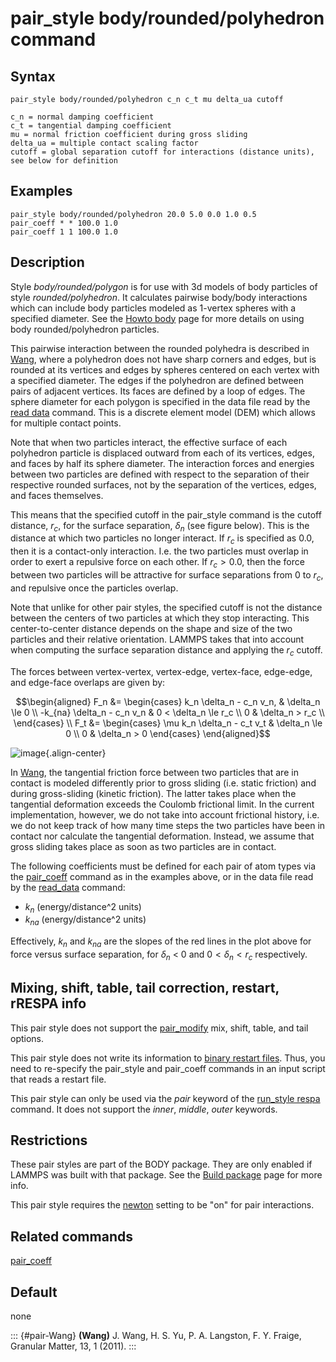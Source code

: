 # pair_style body/rounded/polyhedron command

## Syntax

``` LAMMPS
pair_style body/rounded/polyhedron c_n c_t mu delta_ua cutoff
```

    c_n = normal damping coefficient
    c_t = tangential damping coefficient
    mu = normal friction coefficient during gross sliding
    delta_ua = multiple contact scaling factor
    cutoff = global separation cutoff for interactions (distance units), see below for definition

## Examples

``` LAMMPS
pair_style body/rounded/polyhedron 20.0 5.0 0.0 1.0 0.5
pair_coeff * * 100.0 1.0
pair_coeff 1 1 100.0 1.0
```

## Description

Style *body/rounded/polygon* is for use with 3d models of body particles
of style *rounded/polyhedron*. It calculates pairwise body/body
interactions which can include body particles modeled as 1-vertex
spheres with a specified diameter. See the [Howto body](Howto_body) page
for more details on using body rounded/polyhedron particles.

This pairwise interaction between the rounded polyhedra is described in
[Wang](pair-Wang), where a polyhedron does not have sharp corners and
edges, but is rounded at its vertices and edges by spheres centered on
each vertex with a specified diameter. The edges if the polyhedron are
defined between pairs of adjacent vertices. Its faces are defined by a
loop of edges. The sphere diameter for each polygon is specified in the
data file read by the [read data](read_data) command. This is a discrete
element model (DEM) which allows for multiple contact points.

Note that when two particles interact, the effective surface of each
polyhedron particle is displaced outward from each of its vertices,
edges, and faces by half its sphere diameter. The interaction forces and
energies between two particles are defined with respect to the
separation of their respective rounded surfaces, not by the separation
of the vertices, edges, and faces themselves.

This means that the specified cutoff in the pair_style command is the
cutoff distance, $r_c$, for the surface separation, $\delta_n$ (see
figure below). This is the distance at which two particles no longer
interact. If $r_c$ is specified as 0.0, then it is a contact-only
interaction. I.e. the two particles must overlap in order to exert a
repulsive force on each other. If $r_c > 0.0$, then the force between
two particles will be attractive for surface separations from 0 to
$r_c$, and repulsive once the particles overlap.

Note that unlike for other pair styles, the specified cutoff is not the
distance between the centers of two particles at which they stop
interacting. This center-to-center distance depends on the shape and
size of the two particles and their relative orientation. LAMMPS takes
that into account when computing the surface separation distance and
applying the $r_c$ cutoff.

The forces between vertex-vertex, vertex-edge, vertex-face, edge-edge,
and edge-face overlaps are given by:

$$\begin{aligned}
F_n &= \begin{cases}
       k_n \delta_n - c_n v_n,    & \delta_n \le 0 \\
      -k_{na} \delta_n - c_n v_n  & 0 < \delta_n \le r_c \\
       0                          & \delta_n > r_c \\
       \end{cases} \\
F_t &= \begin{cases}
       \mu k_n \delta_n - c_t v_t & \delta_n \le 0 \\
       0                          & \delta_n > 0
       \end{cases}
\end{aligned}$$

![image](JPG/pair_body_rounded.jpg){.align-center}

In [Wang](pair-Wang), the tangential friction force between two
particles that are in contact is modeled differently prior to gross
sliding (i.e. static friction) and during gross-sliding (kinetic
friction). The latter takes place when the tangential deformation
exceeds the Coulomb frictional limit. In the current implementation,
however, we do not take into account frictional history, i.e. we do not
keep track of how many time steps the two particles have been in contact
nor calculate the tangential deformation. Instead, we assume that gross
sliding takes place as soon as two particles are in contact.

The following coefficients must be defined for each pair of atom types
via the [pair_coeff](pair_coeff) command as in the examples above, or in
the data file read by the [read_data](read_data) command:

-   $k_n$ (energy/distance\^2 units)
-   $k_{na}$ (energy/distance\^2 units)

Effectively, $k_n$ and $k_{na}$ are the slopes of the red lines in the
plot above for force versus surface separation, for $\delta_n$ \< 0 and
$0 < \delta_n < r_c$ respectively.

## Mixing, shift, table, tail correction, restart, rRESPA info

This pair style does not support the [pair_modify](pair_modify) mix,
shift, table, and tail options.

This pair style does not write its information to [binary restart
files](restart). Thus, you need to re-specify the pair_style and
pair_coeff commands in an input script that reads a restart file.

This pair style can only be used via the *pair* keyword of the
[run_style respa](run_style) command. It does not support the *inner*,
*middle*, *outer* keywords.

## Restrictions

These pair styles are part of the BODY package. They are only enabled if
LAMMPS was built with that package. See the [Build
package](Build_package) page for more info.

This pair style requires the [newton](newton) setting to be \"on\" for
pair interactions.

## Related commands

[pair_coeff](pair_coeff)

## Default

none

::: {#pair-Wang}
**(Wang)** J. Wang, H. S. Yu, P. A. Langston, F. Y. Fraige, Granular
Matter, 13, 1 (2011).
:::

